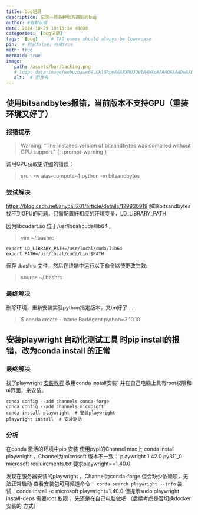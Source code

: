 ```yaml
---
title: bug记录
description: 记录一些各种地方遇到的bug
author: #有默认值
date: 2024-10-29 10:13:14 +0800
categories:  [bug记录]
tags:  [bug]     # TAG names should always be lowercase
pin:  # 默认false，可填true
math: true
mermaid: true
image:
   path: /assets/bar/backimg.png
   # lqip: data:image/webp;base64,UklGRpoAAABXRUJQVlA4WAoAAAAQAAAADwAABwAAQUxQSDIAAAARL0AmbZurmr57yyIiqE8oiG0bejIYEQTgqiDA9vqnsUSI6H+oAERp2HZ65qP/VIAWAFZQOCBCAAAA8AEAnQEqEAAIAAVAfCWkAALp8sF8rgRgAP7o9FDvMCkMde9PK7euH5M1m6VWoDXf2FkP3BqV0ZYbO6NA/VFIAAAA
   alt:  # 图片名
---
```


## 使用bitsandbytes报错，当前版本不支持GPU（重装环境又好了）
### 报错提示

> Warning: "The installed version of bitsandbytes was compiled without GPU support."
{: .prompt-warning }

调用GPU获取更详细的错误： 
> srun -w aias-compute-4 python -m bitsandbytes

### 尝试解决
https://blog.csdn.net/anycall201/article/details/129930919
解决bitsandbytes找不到GPU的问题，只需配置好相应的环境变量，LD_LIBRARY_PATH

因为libcudart.so 位于/usr/local/cuda/lib64  ,
> vim ~/.bashrc

```shell
export LD_LIBRARY_PATH=/usr/local/cuda/lib64
export PATH=/usr/local/cuda/bin:$PATH
```

保存 .bashrc 文件，然后在终端中运行以下命令以使更改生效:
> source ~/.bashrc

### 最终解决
删除环境，重新安装实验python指定版本，又tm好了......

> $ conda create --name BadAgent python=3.10.10

## 安装playwright 自动化测试工具 时pip install的报错，改为conda install 的正常
### 最终解决
找了playwright [安装教程](https://blog.csdn.net/m0_51156601/article/details/126886040) 改用conda install安装`
并在自己电脑上具有root权限和ui界面，来安装。
```shell
conda config --add channels conda-forge
conda config --add channels microsoft
conda install playwright  # 安装playwright
playwright install  # 安装驱动
```
### 分析 
在conda 激活的环境中pip 安装 使用pypi的Channel
mac上 conda install playwright ，Channel为microsoft 版本不一致：
playwright                1.42.0                  py311_0    microsoft
reuiuirements.txt 要求playwright==1.40.0

发现在服务器安装的playwright ，Channel为conda-forge 但会缺少依赖项，无法正常启动
查看安装包可用频道命令：
`conda search playwright --info`
尝试：conda install -c microsoft playwright=1.40.0
但提示sudo playwright install-deps 需要root 权限 ，先还是在自己电脑做吧 （后续考虑是否切换docker 安装的 方式）

